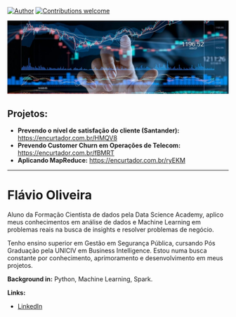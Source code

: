 [![Author](https://img.shields.io/badge/author-FlavioHO-blue.svg)](https://www.linkedin.com/in/flávio-oliveira-978019115) 
[![Contributions welcome](https://img.shields.io/badge/contributions-welcome-brightgreen.svg?style=flat)](https://https://github.com/FlavioHOliveira/Data_Science)

<p align="center">
  <img src="https://github.com/FlavioHOliveira/Data_Science/blob/master/Logo.jpg?raw=true" >
</p>

## Projetos:

* **Prevendo o nível de satisfação do cliente (Santander):** https://encurtador.com.br/HMQV8
* **Prevendo Customer Churn em Operações de Telecom:** https://encurtador.com.br/fBMRT
* **Aplicando MapReduce:** https://encurtador.com.br/ryEKM


---


# Flávio Oliveira

Aluno da Formação Cientista de dados pela Data Science Academy, aplico meus conhecimentos em análise de dados e Machine Learning
em problemas reais na busca de insights e resolver problemas de negócio.

Tenho ensino superior em Gestão em Segurança Pública, cursando Pós Graduação pela UNICIV em Business Intelligence. Estou numa
busca constante por conhecimento, aprimoramento e desenvolvimento em meus projetos.

**Background in:** Python, Machine Learning, Spark.

**Links:**
* [LinkedIn](https://www.linkedin.com/in/flávio-oliveira-978019115)








